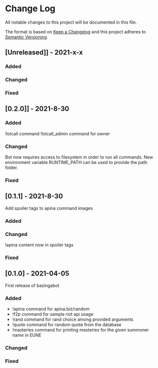 # Change Log

All notable changes to this project will be documented in this file.

The format is based on [Keep a Changelog](http://keepachangelog.com/)
and this project adheres to [Semantic Versioning](http://semver.org/).

## [Unreleased]] - 2021-x-x

### Added

### Changed

### Fixed

## [0.2.0]] - 2021-8-30

### Added

!lolcall command
!lolcall_admin command for owner

### Changed

Bot now requires access to filesystem in order to run all commands. New environment variable RUNTIME_PATH can be used to provide the path folder.

### Fixed

## [0.1.1] - 2021-8-30

Add spoiler tags to apina command images

### Added

### Changed

!apina content now in spoiler tags

### Fixed

## [0.1.0] - 2021-04-05

First release of bazingabot

### Added

- !apina command for apina.biz/random
- !f2p command for sample riot api usage
- !rand command for rand choice among provided arguments
- !quote command for random quote from the database
- !masteries command for printing masteries for the given summoner name in EUNE

### Changed

### Fixed
